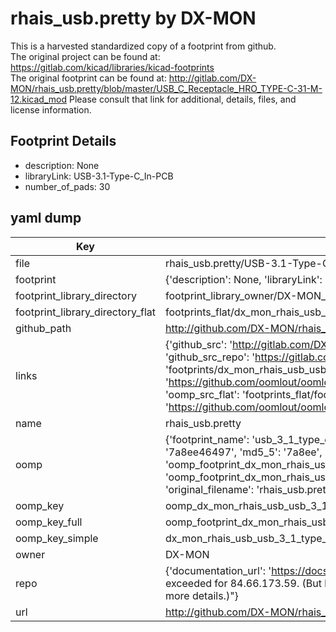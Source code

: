 # rhais_usb.pretty by DX-MON  
This is a harvested standardized copy of a footprint from github.  
The original project can be found at:  
https://gitlab.com/kicad/libraries/kicad-footprints  
The original footprint can be found at:
http://gitlab.com/DX-MON/rhais_usb.pretty/blob/master/USB_C_Receptacle_HRO_TYPE-C-31-M-12.kicad_mod
Please consult that link for additional, details, files, and license information.  
## Footprint Details
* description: None  
* libraryLink: USB-3.1-Type-C_In-PCB  
* number_of_pads: 30  
## yaml dump  
| Key | Value |  
| --- | --- |  
| file | rhais_usb.pretty/USB-3.1-Type-C_In-PCB.kicad_mod |  
| footprint | {'description': None, 'libraryLink': 'USB-3.1-Type-C_In-PCB', 'number_of_pads': 30} |  
| footprint_library_directory | footprint_library_owner/DX-MON_rhais_usb.pretty |  
| footprint_library_directory_flat | footprints_flat/dx_mon_rhais_usb_usb_3_1_type_c_in_pcb/working |  
| github_path | http://github.com/DX-MON/rhais_usb.pretty/blob/master/USB-3.1-Type-C_In-PCB.kicad_mod |  
| links | {'github_src': 'http://gitlab.com/DX-MON/rhais_usb.pretty/blob/master/USB_C_Receptacle_HRO_TYPE-C-31-M-12.kicad_mod', 'github_src_repo': 'https://gitlab.com/kicad/libraries/kicad-footprints', 'oomp_bot': 'footprints/dx_mon_rhais_usb_usb_3_1_type_c_in_pcb/working', 'oomp_bot_github': 'https://github.com/oomlout/oomlout_oomp_footprint_bot/tree/main/footprints/dx_mon_rhais_usb_usb_3_1_type_c_in_pcb/working', 'oomp_src_flat': 'footprints_flat/footprints_flat/dx_mon_rhais_usb_usb_3_1_type_c_in_pcb/working', 'oomp_src_flat_github': 'https://github.com/oomlout/oomlout_oomp_footprint_src/tree/main/footprints_flat/dx_mon_rhais_usb_usb_3_1_type_c_in_pcb/working'} |  
| name | rhais_usb.pretty |  
| oomp | {'footprint_name': 'usb_3_1_type_c_in_pcb', 'library_name': 'rhais_usb', 'md5': '7a8ee464970b2a6f9b4389719838b31d', 'md5_10': '7a8ee46497', 'md5_5': '7a8ee', 'md5_6': '7a8ee4', 'oomp_key': 'oomp_dx_mon_rhais_usb_usb_3_1_type_c_in_pcb', 'oomp_key_extra': 'oomp_footprint_dx_mon_rhais_usb_usb_3_1_type_c_in_pcb', 'oomp_key_full': 'oomp_footprint_dx_mon_rhais_usb_usb_3_1_type_c_in_pcb_7a8ee4', 'oomp_key_simple': 'dx_mon_rhais_usb_usb_3_1_type_c_in_pcb', 'original_filename': 'rhais_usb.pretty/USB-3.1-Type-C_In-PCB.kicad_mod', 'owner_name': 'dx_mon'} |  
| oomp_key | oomp_dx_mon_rhais_usb_usb_3_1_type_c_in_pcb |  
| oomp_key_full | oomp_footprint_dx_mon_rhais_usb_usb_3_1_type_c_in_pcb |  
| oomp_key_simple | dx_mon_rhais_usb_usb_3_1_type_c_in_pcb |  
| owner | DX-MON |  
| repo | {'documentation_url': 'https://docs.github.com/rest/overview/resources-in-the-rest-api#rate-limiting', 'message': "API rate limit exceeded for 84.66.173.59. (But here's the good news: Authenticated requests get a higher rate limit. Check out the documentation for more details.)"} |  
| url | http://github.com/DX-MON/rhais_usb.pretty |  

